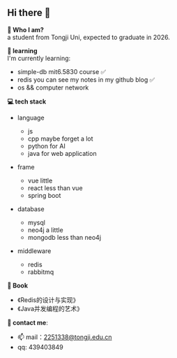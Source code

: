 ## Hi there 👋

<!--
**ggstudy11/ggstudy11** is a ✨ _special_ ✨ repository because its `README.md` (this file) appears on your GitHub profile.

Here are some ideas to get you started:

- 🔭 I’m currently working on ...
- 🌱 I’m currently learning ...
- 👯 I’m looking to collaborate on ...
- 🤔 I’m looking for help with ...
- 💬 Ask me about ...
- 📫 How to reach me: ...
- 😄 Pronouns: ...
- ⚡ Fun fact: ...
-->

**🤔 Who I am?**   
a student from Tongji Uni, expected to graduate in 2026.

**🌱 learning**  
I'm currently learning:
- simple-db mit6.5830 course ✅
- redis you can see my notes in my github blog ✅
- os && computer network

**💻 tech stack**
- language
  - js
  - cpp maybe forget a lot
  - python for AI
  - java for web application

- frame
  - vue little
  - react less than vue
  - spring boot

- database
  - mysql
  - neo4j a little
  - mongodb less than neo4j

- middleware
  - redis
  - rabbitmq


**📖 Book**
- 《Redis的设计与实现》
- 《Java并发编程的艺术》

**📱 contact me**: 
- 📫 mail：2251338@tongji.edu.cn
- qq: 439403849
